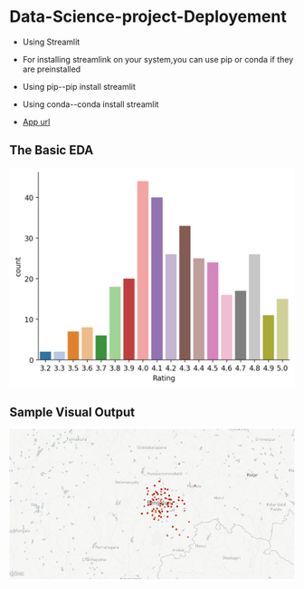 # Data-Science-project-Deployement
* Using Streamlit


* For installing streamlink on your system,you can use pip or conda if they are preinstalled

* Using pip--pip install streamlit

* Using conda--conda install streamlit

* [App url](https://implementingds.herokuapp.com/)

## The Basic EDA
![](https://github.com/yasphy/Data-Science-project-Deployement/blob/main/images/a18c76b7ad8161da018d0e29da82ca5b0be6467b4d86a4b6276e11be.png)

## Sample Visual Output
![](https://github.com/yasphy/Data-Science-project-Deployement/blob/main/images/Firstone%20OP.png)
